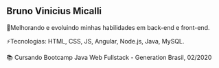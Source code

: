 ## Bruno Vinicius Micalli

🌱Melhorando e evoluindo minhas habilidades em back-end e front-end.

⚡Tecnologias: HTML, CSS, JS, Angular, Node.js, Java, MySQL.

📚 Cursando Bootcamp Java Web Fullstack - Generation Brasil, 02/2020
